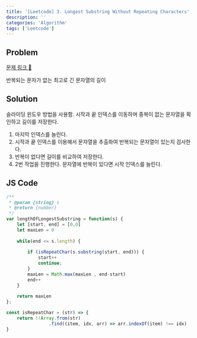 ```yaml
---
title: '[Leetcode] 3. Longest Substring Without Repeating Characters'
description: ''
categories: 'Algorithm'
tags: ['Leetcode']
---
```


## Problem

[문제 링크 🔗](https://leetcode.com/problems/longest-substring-without-repeating-characters/)

반복되는 문자가 없는 최고로 긴 문자열의 길이

## Solution

슬라이딩 윈도우 방법을 사용함.
시작과 끝 인덱스를 이동하며 중복이 없는 문자열을 확인하고 길이를 저장한다.

1. 마지막 인덱스를 늘린다.
2. 시작과 끝 인덱스를 이용해서 문자열을 추출화여 반복되는 문자열이 있는지 검사한다.
3. 반복이 없다면 길이를 비교하여 저장한다.
4. 2번 작업을 진행한다. 문자열에 반복이 있다면 시작 인덱스를 늘린다.

## JS Code

```js
/**
 * @param {string} s
 * @return {number}
 */
var lengthOfLongestSubstring = function(s) {
    let [start, end] = [0,0]
    let maxLen = 0
    
    while(end <= s.length) {
        
        if (isRepeatChar(s.substring(start, end))) {
            start++
            continue;
        }
        maxLen = Math.max(maxLen , end-start)
        end++
    }
    
    return maxLen
};

const isRepeatChar = (str) => {
    return !!Array.from(str)
                .find((item, idx, arr) => arr.indexOf(item) !== idx)
}
```

